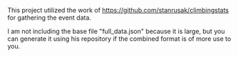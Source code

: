 This project utilized the work of https://github.com/stanrusak/climbingstats for gathering the event data.

I am not including the base file "full_data.json" because it is large, but you can generate it using his repository if the combined format is of more use to you.